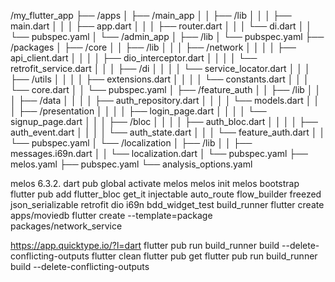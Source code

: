 /my_flutter_app
 ├── /apps
 │   ├── /main_app
 │   │   ├── /lib
 │   │   │   ├── main.dart
 │   │   │   ├── app.dart
 │   │   │   ├── router.dart
 │   │   │   └── di.dart
 │   │   └── pubspec.yaml
 │   └── /admin_app
 │       ├── /lib
 │       └── pubspec.yaml
 ├── /packages
 │   ├── /core
 │   │   ├── /lib
 │   │   │   ├── /network
 │   │   │   │   ├── api_client.dart
 │   │   │   │   ├── dio_interceptor.dart
 │   │   │   │   └── retrofit_service.dart
 │   │   │   ├── /di
 │   │   │   │   └── service_locator.dart
 │   │   │   ├── /utils
 │   │   │   │   ├── extensions.dart
 │   │   │   │   └── constants.dart
 │   │   │   └── core.dart
 │   │   └── pubspec.yaml
 │   ├── /feature_auth
 │   │   ├── /lib
 │   │   │   ├── /data
 │   │   │   │   ├── auth_repository.dart
 │   │   │   │   └── models.dart
 │   │   │   ├── /presentation
 │   │   │   │   ├── login_page.dart
 │   │   │   │   └── signup_page.dart
 │   │   │   ├── /bloc
 │   │   │   │   ├── auth_bloc.dart
 │   │   │   │   ├── auth_event.dart
 │   │   │   │   └── auth_state.dart
 │   │   │   └── feature_auth.dart
 │   │   └── pubspec.yaml
 │   └── /localization
 │       ├── /lib
 │       │   ├── messages.i69n.dart
 │       │   └── localization.dart
 │       └── pubspec.yaml
 ├── melos.yaml
 ├── pubspec.yaml
 └── analysis_options.yaml

melos 6.3.2.
dart pub global activate melos
melos init
melos bootstrap
flutter pub add flutter_bloc get_it injectable auto_route flow_builder freezed json_serializable retrofit dio i69n bdd_widget_test build_runner
flutter create apps/moviedb
flutter create --template=package packages/network_service

https://app.quicktype.io/?l=dart
flutter pub run build_runner build --delete-conflicting-outputs
flutter clean
flutter pub get
flutter pub run build_runner build --delete-conflicting-outputs